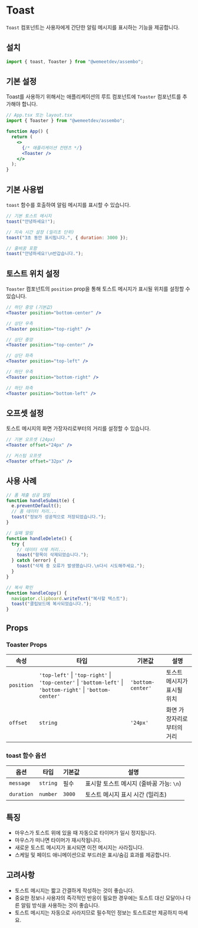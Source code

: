 # Toast

`Toast` 컴포넌트는 사용자에게 간단한 알림 메시지를 표시하는 기능을 제공합니다.

## 설치

```jsx
import { toast, Toaster } from "@wemeetdev/assembo";
```

## 기본 설정

Toast를 사용하기 위해서는 애플리케이션의 루트 컴포넌트에 `Toaster` 컴포넌트를 추가해야 합니다.

```jsx
// App.tsx 또는 layout.tsx
import { Toaster } from "@wemeetdev/assembo";

function App() {
  return (
    <>
      {/* 애플리케이션 컨텐츠 */}
      <Toaster />
    </>
  );
}
```

## 기본 사용법

`toast` 함수를 호출하여 알림 메시지를 표시할 수 있습니다.

```jsx
// 기본 토스트 메시지
toast("안녕하세요!");

// 지속 시간 설정 (밀리초 단위)
toast("3초 동안 표시됩니다.", { duration: 3000 });

// 줄바꿈 포함
toast("안녕하세요!\n반갑습니다.");
```

## 토스트 위치 설정

`Toaster` 컴포넌트의 `position` prop을 통해 토스트 메시지가 표시될 위치를 설정할 수 있습니다.

```jsx
// 하단 중앙 (기본값)
<Toaster position="bottom-center" />

// 상단 우측
<Toaster position="top-right" />

// 상단 중앙
<Toaster position="top-center" />

// 상단 좌측
<Toaster position="top-left" />

// 하단 우측
<Toaster position="bottom-right" />

// 하단 좌측
<Toaster position="bottom-left" />
```

## 오프셋 설정

토스트 메시지의 화면 가장자리로부터의 거리를 설정할 수 있습니다.

```jsx
// 기본 오프셋 (24px)
<Toaster offset="24px" />

// 커스텀 오프셋
<Toaster offset="32px" />
```

## 사용 사례

```jsx
// 폼 제출 성공 알림
function handleSubmit(e) {
  e.preventDefault();
  // 폼 데이터 처리...
  toast("정보가 성공적으로 저장되었습니다.");
}

// 실패 알림
function handleDelete() {
  try {
    // 데이터 삭제 처리...
    toast("항목이 삭제되었습니다.");
  } catch (error) {
    toast("삭제 중 오류가 발생했습니다.\n다시 시도해주세요.");
  }
}

// 복사 확인
function handleCopy() {
  navigator.clipboard.writeText("복사할 텍스트");
  toast("클립보드에 복사되었습니다.");
}
```

## Props

### Toaster Props

| 속성 | 타입 | 기본값 | 설명 |
|------|------|-------|------|
| `position` | `'top-left'` \| `'top-right'` \| `'top-center'` \| `'bottom-left'` \| `'bottom-right'` \| `'bottom-center'` | `'bottom-center'` | 토스트 메시지가 표시될 위치 |
| `offset` | `string` | `'24px'` | 화면 가장자리로부터의 거리 |

### toast 함수 옵션

| 옵션 | 타입 | 기본값 | 설명 |
|------|------|-------|------|
| `message` | `string` | 필수 | 표시할 토스트 메시지 (줄바꿈 가능: `\n`) |
| `duration` | `number` | `3000` | 토스트 메시지 표시 시간 (밀리초) |

## 특징

- 마우스가 토스트 위에 있을 때 자동으로 타이머가 일시 정지됩니다.
- 마우스가 떠나면 타이머가 재시작됩니다.
- 새로운 토스트 메시지가 표시되면 이전 메시지는 사라집니다.
- 스케일 및 페이드 애니메이션으로 부드러운 표시/숨김 효과를 제공합니다.

## 고려사항

- 토스트 메시지는 짧고 간결하게 작성하는 것이 좋습니다.
- 중요한 정보나 사용자의 즉각적인 반응이 필요한 경우에는 토스트 대신 모달이나 다른 알림 방식을 사용하는 것이 좋습니다.
- 토스트 메시지는 자동으로 사라지므로 필수적인 정보는 토스트로만 제공하지 마세요.